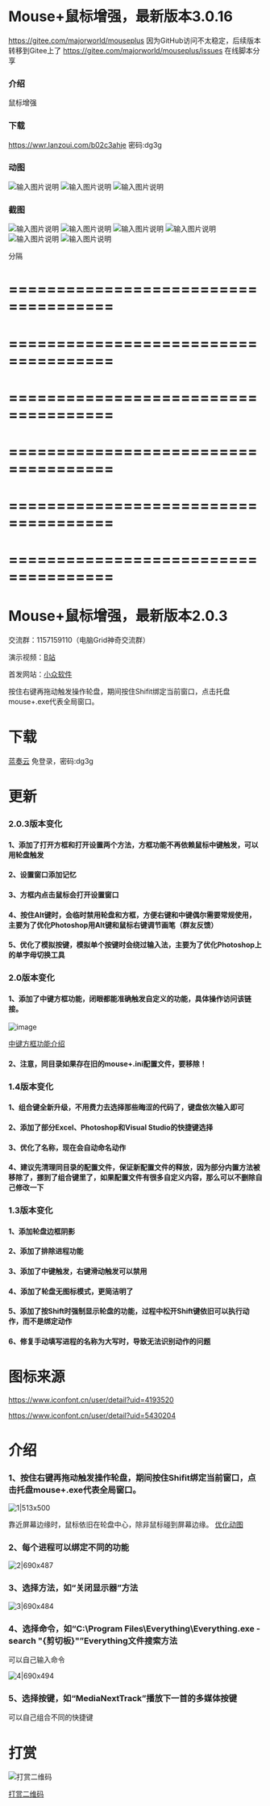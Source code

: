 # Mouse+鼠标增强，最新版本3.0.16
https://gitee.com/majorworld/mouseplus
因为GitHub访问不太稳定，后续版本转移到Gitee上了
https://gitee.com/majorworld/mouseplus/issues
在线脚本分享


### 介绍
鼠标增强


### 下载

https://wwr.lanzoui.com/b02c3ahje 
密码:dg3g

### 动图
![输入图片说明](https://s4.ax1x.com/2022/01/06/TzzLcj.gif)
![输入图片说明](https://s4.ax1x.com/2022/01/06/Tzzjun.gif)
![输入图片说明](https://s4.ax1x.com/2022/01/06/TzzOjs.gif)


### 截图
![输入图片说明](https://s4.ax1x.com/2022/01/06/TzvGD0.png)
![输入图片说明](https://s4.ax1x.com/2022/01/06/TzvJbV.png)
![输入图片说明](https://s4.ax1x.com/2022/01/06/TzvdC4.png)
![输入图片说明](https://s4.ax1x.com/2022/01/06/TzvNUU.png)
![输入图片说明](https://s4.ax1x.com/2022/01/06/Tzv1vn.png)
![输入图片说明](https://s4.ax1x.com/2022/01/06/TzvtET.png)  












分隔

=====================================
=====================================
=====================================
=====================================
=====================================
=====================================
=====================================
=====================================
=====================================
=====================================
=====================================
=====================================

# Mouse+鼠标增强，最新版本2.0.3

交流群：1157159110（电脑Grid神奇交流群）

演示视频：[B站](https://www.bilibili.com/video/BV1cv411L7xi/)  

首发网站：[小众软件](https://meta.appinn.net/t/topic/23565)

按住右键再拖动触发操作轮盘，期间按住Shifit绑定当前窗口，点击托盘mouse+.exe代表全局窗口。

# 下载

[蓝奏云](https://wwr.lanzoui.com/b02c3ahje)  免登录，密码:dg3g

# 更新

### 2.0.3版本变化
#### 1、添加了打开方框和打开设置两个方法，方框功能不再依赖鼠标中键触发，可以用轮盘触发
#### 2、设置窗口添加记忆
#### 3、方框内点击鼠标会打开设置窗口
#### 4、按住Alt键时，会临时禁用轮盘和方框，方便右键和中键偶尔需要常规使用，主要为了优化Photoshop用Alt键和鼠标右键调节画笔（群友反馈）
#### 5、优化了模拟按键，模拟单个按键时会绕过输入法，主要为了优化Photoshop上的单字母切换工具



### 2.0版本变化
#### 1、添加了中键方框功能，闭眼都能准确触发自定义的功能，具体操作访问该链接。
![image](https://user-images.githubusercontent.com/20183937/120147769-c5985d80-c219-11eb-9ef9-420412919ea0.png)

[中键方框功能介绍](https://meta.appinn.net/t/topic/23804)
#### 2、注意，同目录如果存在旧的mouse+.ini配置文件，要移除！


### 1.4版本变化
#### 1、组合键全新升级，不用费力去选择那些晦涩的代码了，键盘依次输入即可
#### 2、添加了部分Excel、Photoshop和Visual Studio的快捷键选择
#### 3、优化了名称，现在会自动命名动作
#### 4、建议先清理同目录的配置文件，保证新配置文件的释放，因为部分内置方法被移除了，挪到了组合键里了，如果配置文件有很多自定义内容，那么可以不删除自己修改一下

### 1.3版本变化

#### 1、添加轮盘边框阴影
#### 2、添加了排除进程功能
#### 3、添加了中键触发，右键滑动触发可以禁用
#### 4、添加了轮盘无图标模式，更简洁明了
#### 5、添加了按Shift时强制显示轮盘的功能，过程中松开Shift键依旧可以执行动作，而不是绑定动作
#### 6、修复手动填写进程的名称为大写时，导致无法识别动作的问题

# 图标来源

https://www.iconfont.cn/user/detail?uid=4193520

https://www.iconfont.cn/user/detail?uid=5430204


# 介绍

### 1、按住右键再拖动触发操作轮盘，期间按住Shifit绑定当前窗口，点击托盘mouse+.exe代表全局窗口。
![1|513x500](https://meta.appinn.net/uploads/default/original/3X/7/f/7fedcfb8dfce855c67d61f3564e1400e0bbf753f.png)

靠近屏幕边缘时，鼠标依旧在轮盘中心，除非鼠标碰到屏幕边缘。
[优化动图](https://meta.appinn.net/uploads/default/original/3X/f/5/f5e251339c6af355cec78a5cd696a8f82f58690b.gif)

### 2、每个进程可以绑定不同的功能
![2|690x487](https://meta.appinn.net/uploads/default/original/3X/b/a/baac81d6329583e9d186756317370d62cba4b8f5.png)

### 3、选择方法，如“关闭显示器”方法
![3|690x484](https://meta.appinn.net/uploads/default/original/3X/f/1/f1fe2d91243ae0761fc124e715069ab6ec20a59d.jpeg)

### 4、选择命令，如“C:\Program Files\Everything\Everything.exe -search "{剪切板}"”Everything文件搜索方法

可以自己输入命令

![4|690x494](https://meta.appinn.net/uploads/default/original/3X/e/3/e34fc69ed62f4eb414a37fe966d9f069b40388c7.jpeg)

### 5、选择按键，如“MediaNextTrack”播放下一首的多媒体按键

可以自己组合不同的快捷键


# 打赏

![打赏二维码](https://s1.ax1x.com/2020/10/11/0cXcRO.png)

[打赏二维码](https://s1.ax1x.com/2020/10/11/0cXcRO.png)
